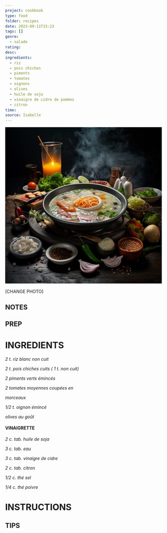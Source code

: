 ```yaml
---
project: cookbook
type: food
folder: recipes
date: 2023-09-11T15:23
tags: []
genre:
  - salade
rating: 
desc: 
ingredients:
  - riz
  - pois chiches
  - piments
  - tomates
  - oignons
  - olives
  - huile de soja
  - vinaigre de cidre de pommes
  - citron
time: 
source: Isabelle
---
```


![IMAGE](_default.png)


[CHANGE PHOTO]


## NOTES




## PREP


# INGREDIENTS

_2 t. riz blanc non cuit_

_2 t. pois chiches cuits ( 1 t. non cuit)_

_2 piments verts émincés_

_2 tomates moyennes coupées en_

_morceaux_

_1/2 t. oignon émincé_

_olives au goût_


#### VINAIGRETTE

_2 c. tab. huile de soja_

_3 c. tab. eau_

_3 c. tab. vinaigre de cidre_

_2 c. tab. citron_

_1/2 c. thé sel_

_1/4 c. thé poivre_




# INSTRUCTIONS


## TIPS



